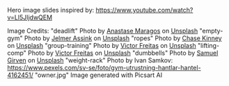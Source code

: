 

Hero image slides inspired by: https://www.youtube.com/watch?v=Ll5JIjdwQEM

Image Credits:
"deadlift" Photo by <a href="https://unsplash.com/@visualsbyroyalz?utm_content=creditCopyText&utm_medium=referral&utm_source=unsplash">Anastase Maragos</a> on <a href="https://unsplash.com/photos/topless-man-in-black-shorts-sitting-on-black-and-silver-barbell-9dzWZQWZMdE?utm_content=creditCopyText&utm_medium=referral&utm_source=unsplash">Unsplash</a>
"empty-gym" Photo by <a href="https://unsplash.com/@jelmerassink?utm_content=creditCopyText&utm_medium=referral&utm_source=unsplash">Jelmer Assink</a> on <a href="https://unsplash.com/photos/barbell-on-rack-gzeTjGu3b_k?utm_content=creditCopyText&utm_medium=referral&utm_source=unsplash">Unsplash</a>
"ropes" Photo by <a href="https://unsplash.com/@chasekinney?utm_content=creditCopyText&utm_medium=referral&utm_source=unsplash">Chase Kinney</a> on <a href="https://unsplash.com/photos/person-holding-black-exercise-rope-FMQBLyhD2HU?utm_content=creditCopyText&utm_medium=referral&utm_source=unsplash">Unsplash</a>
"group-training" Photo by <a href="https://unsplash.com/@victorfreitas?utm_content=creditCopyText&utm_medium=referral&utm_source=unsplash">Victor Freitas</a> on <a href="https://unsplash.com/photos/person-about-to-lift-the-weight-plate-Btl6ZNdIfdQ?utm_content=creditCopyText&utm_medium=referral&utm_source=unsplash">Unsplash</a>
"lifting-comp" Photo by <a href="https://unsplash.com/@victorfreitas?utm_content=creditCopyText&utm_medium=referral&utm_source=unsplash">Victor Freitas</a> on <a href="https://unsplash.com/photos/a-man-lifting-a-barbell-in-a-gym-71T4vSUphQI?utm_content=creditCopyText&utm_medium=referral&utm_source=unsplash">Unsplash</a>
"dumbbells" Photo by <a href="https://unsplash.com/@samuelgirven?utm_content=creditCopyText&utm_medium=referral&utm_source=unsplash">Samuel Girven</a> on <a href="https://unsplash.com/photos/dumbbells-on-floor-VJ2s0c20qCo?utm_content=creditCopyText&utm_medium=referral&utm_source=unsplash">Unsplash</a>
"weight-rack" Photo by Ivan Samkov: https://www.pexels.com/sv-se/foto/gym-utrustning-hantlar-hantel-4162451/
"owner.jpg" Image generated with Picsart AI
